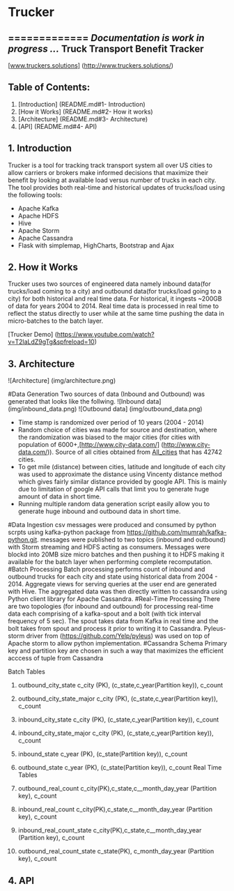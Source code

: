 # Trucker
=============
*Documentation is work in progress ...*
Truck Transport Benefit Tracker
-------------------------------
[www.truckers.solutions] (http://www.truckers.solutions/)

Table of Contents:
-------------------
1. [Introduction] (README.md#1- Introduction)
2. [How it Works] (README.md#2- How it works)
3. [Architecture] (README.md#3- Architecture)
4. [API] (README.md#4- API)

## 1. Introduction
Trucker is a tool for tracking track transport system all over US cities to allow carriers or brokers make informed decisions that maximize their benefit by looking at available load versus number of trucks in each city. The tool provides both real-time and historical updates of trucks/load using the following tools:
- Apache Kafka
- Apache HDFS
- Hive
- Apache Storm
- Apache Cassandra
- Flask with simplemap, HighCharts, Bootstrap and Ajax

## 2. How it Works
Trucker uses two sources of engineered data namely inbound data(for trucks/load coming to a city)  and outbound data(for trucks/load going to a city) for both historical and real time data. For historical, it ingests ~200GB of data for years 2004 to 2014. Real time data is processed in real time to reflect the status directly to user while at the same time pushing the data in micro-batches to the batch layer.

[Trucker Demo] (https://www.youtube.com/watch?v=T2laLdZ9gTg&spfreload=10)

## 3. Architecture
![Architecture] (img/architecture.png)

#Data Generation
Two sources of data (Inbound and Outbound) was generated that looks like the follwing.
![Inbound data] (img/inbound_data.png)
![Outbound data] (img/outbound_data.png)
* Time stamp is randomized over period of 10 years (2004 - 2014)
* Random choice of cities was made for source and destination, where the randomization was biased to the major cities (for cities with population of 6000+,[http://www.city-data.com/] (http://www.city-data.com/)). Source of all cities obtained from [All_cities](http://www.gaslampmedia.com/wp-content/uploads/2013/08/zip_codes_states.csv ) that has 42742 cities.
* To get mile (distance) between cities, latitude and longitude of each city was used to approximate the distance using Vincenty distance method which gives fairly similar distance provided by google API. This is mainly due to limitation of google API calls that limit you to generate huge amount of data in short time.
* Running multiple random data generation script easily allow you to generate huge inbound and outbound data in short time.

#Data Ingestion
csv messages were produced and consumed by python scrpts using kafka-python package from https://github.com/mumrah/kafka-python.git. messages were published to two topics (inbound and outbound) with Storm streaming and HDFS acting as consumers. Messages were blockd into 20MB size micro batches and then pushing it to HDFS making it available for the batch layer when performing complete recomputation.
#Batch Processing
Batch processing performs count of inbound and outbound trucks for each city and state using  historical data from 2004 - 2014. Aggregate views for serving queries at the user end are generated with Hive. The aggregated data was then directly written to cassandra using Python client library for Apache Cassandra.
#Real-Time Processing
There are two topologies (for inbound and outbound) for processing real-time data each comprising of a kafka-spout and a bolt (with tick interval frequency of 5 sec). The spout takes data from Kafka in real time and the bolt takes from spout and process it prior to writing it to Cassandra. Pyleus-storm driver from (https://github.com/Yelp/pyleus) was used on top of Apache storm to allow python implementation.
#Cassandra Schema
Primary key and partition key are chosen in such a way that maximizes the efficient acccess of tuple from Cassandra

Batch Tables

1. outbound_city_state c_city (PK), (c_state,c_year(Partition key)), c_count

2. outbound_city_state_major c_city (PK), (c_state,c_year(Partition key)), c_count
3. inbound_city_state c_city (PK), (c_state,c_year(Partition key)), c_count
4. inbound_city_state_major c_city (PK), (c_state,c_year(Partition key)), c_count
5. inbound_state c_year (PK), (c_state(Partition key)), c_count
6. outbound_state c_year (PK), (c_state(Partition key)), c_count
Real Time Tables
1. outbound_real_count c_city(PK),c_state,c__month_day_year (Partition key), c_count
2. inbound_real_count c_city(PK),c_state,c__month_day_year (Partition key), c_count
3. inbound_real_count_state c_city(PK),c_state,c__month_day_year (Partition key), c_count
4. outbound_real_count_state c_state(PK), c_month_day_year (Partition key), c_count


## 4. API
